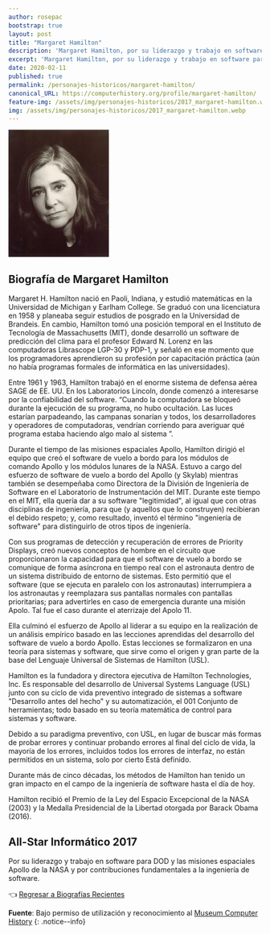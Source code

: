 ```yaml
---
author: rosepac
bootstrap: true
layout: post
title: "Margaret Hamilton"
description: 'Margaret Hamilton, por su liderazgo y trabajo en software para DOD y las misiones espaciales Apollo de la NASA y por contribuciones fundamentales a la ingeniería de software.'
excerpt: 'Margaret Hamilton, por su liderazgo y trabajo en software para DOD y las misiones espaciales Apollo de la NASA y por contribuciones fundamentales a la ingeniería de software.'
date: 2020-02-11
published: true
permalink: /personajes-historicos/margaret-hamilton/
canonical_URL: https://computerhistory.org/profile/margaret-hamilton/
feature-img: /assets/img/personajes-historicos/2017_margaret-hamilton.webp
img: /assets/img/personajes-historicos/2017_margaret-hamilton.webp
---
```


 <img src="/assets/img/personajes-historicos/2017_margaret-hamilton.webp" width="200px" high="250px" alt="Margaret Hamilton" title="Margaret Hamilton">

## **Biografía de Margaret Hamilton**

Margaret H. Hamilton nació en Paoli, Indiana, y estudió matemáticas en la Universidad de Michigan y Earlham College. Se graduó con una licenciatura en 1958 y planeaba seguir estudios de posgrado en la Universidad de Brandeis. En cambio, Hamilton tomó una posición temporal en el Instituto de Tecnología de Massachusetts (MIT), donde desarrolló un software de predicción del clima para el profesor Edward N. Lorenz en las computadoras Librascope LGP-30 y PDP-1, y señaló en ese momento que los programadores aprendieron su profesión por capacitación práctica (aún no había programas formales de informática en las universidades).

Entre 1961 y 1963, Hamilton trabajó en el enorme sistema de defensa aérea SAGE de EE. UU. En los Laboratorios Lincoln, donde comenzó a interesarse por la confiabilidad del software. “Cuando la computadora se bloqueó durante la ejecución de su programa, no hubo ocultación. Las luces estarían parpadeando, las campanas sonarían y todos, los desarrolladores y operadores de computadoras, vendrían corriendo para averiguar qué programa estaba haciendo algo malo al sistema ”.

Durante el tiempo de las misiones espaciales Apollo, Hamilton dirigió el equipo que creó el software de vuelo a bordo para los módulos de comando Apollo y los módulos lunares de la NASA. Estuvo a cargo del esfuerzo de software de vuelo a bordo del Apollo (y Skylab) mientras también se desempeñaba como Directora de la División de Ingeniería de Software en el Laboratorio de Instrumentación del MIT. Durante este tiempo en el MIT, ella quería dar a su software "legitimidad", al igual que con otras disciplinas de ingeniería, para que (y aquellos que lo construyen) recibieran el debido respeto; y, como resultado, inventó el término "ingeniería de software" para distinguirlo de otros tipos de ingeniería.

Con sus programas de detección y recuperación de errores de Priority Displays, creó nuevos conceptos de hombre en el circuito que proporcionaron la capacidad para que el software de vuelo a bordo se comunique de forma asíncrona en tiempo real con el astronauta dentro de un sistema distribuido de entorno de sistemas. Esto permitió que el software (que se ejecuta en paralelo con los astronautas) interrumpiera a los astronautas y reemplazara sus pantallas normales con pantallas prioritarias; para advertirles en caso de emergencia durante una misión Apolo. Tal fue el caso durante el aterrizaje del Apolo 11.

Ella culminó el esfuerzo de Apollo al liderar a su equipo en la realización de un análisis empírico basado en las lecciones aprendidas del desarrollo del software de vuelo a bordo Apollo. Estas lecciones se formalizaron en una teoría para sistemas y software, que sirve como el origen y gran parte de la base del Lenguaje Universal de Sistemas de Hamilton (USL).

Hamilton es la fundadora y directora ejecutiva de Hamilton Technologies, Inc. Es responsable del desarrollo de Universal Systems Language (USL) junto con su ciclo de vida preventivo integrado de sistemas a software "Desarrollo antes del hecho" y su automatización, el 001 Conjunto de herramientas; todo basado en su teoría matemática de control para sistemas y software.

Debido a su paradigma preventivo, con USL, en lugar de buscar más formas de probar errores y continuar probando errores al final del ciclo de vida, la mayoría de los errores, incluidos todos los errores de interfaz, no están permitidos en un sistema, solo por cierto Está definido.

Durante más de cinco décadas, los métodos de Hamilton han tenido un gran impacto en el campo de la ingeniería de software hasta el día de hoy.

Hamilton recibió el Premio de la Ley del Espacio Excepcional de la NASA (2003) y la Medalla Presidencial de la Libertad otorgada por Barack Obama (2016).

## All-Star Informático 2017

Por su liderazgo y trabajo en software para DOD y las misiones espaciales Apollo de la NASA y por contribuciones fundamentales a la ingeniería de software.

👈 [Regresar a Biografías Recientes](/personajes-historicos/#-biografías-agregadas-más-recientes-)

**Fuente**: Bajo permiso de utilización y reconocimiento al [Museum Computer History](https://www.computerhistory.org/ "Página web el Museo de la Historia de las Computadoras")
{: .notice--info}
